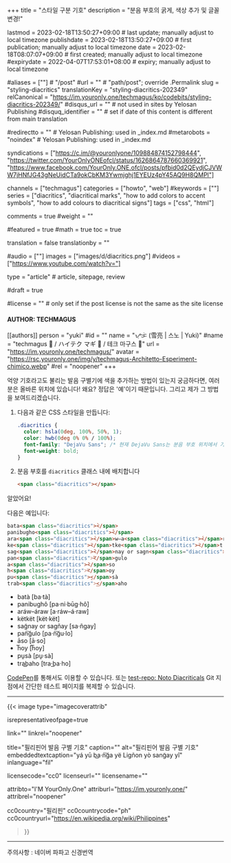 +++
title = "스타일 구분 기호"
description = "분음 부호의 굵게, 색상 추가 및 글꼴 변경!"

lastmod = 2023-02-18T13:50:27+09:00                 # last update; manually adjust to local timezone
publishdate = 2023-02-18T13:50:27+09:00             # first publication; manually adjust to local timezone
date = 2023-02-18T08:07:07+09:00                    # first created; manually adjust to local timezone
#expirydate = 2022-04-07T17:53:01+08:00              # expiry; manually adjust to local timezone

#aliases = [""]                                        # "/post"
#url = ""                                              # "path/post"; override .Permalink
slug = "styling-diacritics"
translationKey = "styling-diacritics-202349"
relCanonical = "https://im.youronly.one/techmagus/ko/codebits/styling-diacritics-202349/"
#disqus_url = ""                                       # not used in sites by Yelosan Publishing
#disquq_identifier = ""                                # set if date of this content is different from main translation

#redirectto = ""                                       # Yelosan Publishing: used in _index.md
#metarobots = "noindex"                                # Yelosan Publishing: used in _index.md

syndications = ["https://c.im/@youronlyone/109884874152798444", "https://twitter.com/YourOnlyONEofcl/status/1626864787660369921", "https://www.facebook.com/YourOnly.ONE.ofcl/posts/pfbid0d2QEydjCJVWW7jHNfJG43gNeUidCTa9okCbKM3Ywmjghj1EYEUz4pY45AQ9H8QMPl"]

channels = ["techmagus"]
categories = ["howto", "web"]
#keywords = [""]
series = ["diacritics", "diacritical marks", "how to add colors to accent symbols", "how to add colours to diacritical signs"]
tags = ["css", "html"]

comments = true
#weight = ""

#featured = true
#math = true
toc = true

translation = false
translationby = ""

#audio = [""]
images = ["images/d/diacritics.png"]
#videos = ["https://www.youtube.com/watch?v="]

type = "article"                                             # article, sitepage, review

#draft = true

#license = ""                                          # only set if the post license is not the same as the site license

#### AUTHOR: TECHMAGUS ####
[[authors]]
  person = "yuki"
  #id = ""
  name = "ᜌᜓᜃᜒ (雪亮 | 스노 | Yuki)"
  #name = "techmagus 🚀 / ハイテク マギ 🚀 / 테크 마구스 🚀"
  url = "https://im.youronly.one/techmagus/"
  avatar = "https://rsc.youronly.one/img/y/techmagus-Architetto-Esperiment-chimico.webp"
  #rel = "noopener"
+++

억양 기호라고도 불리는 발음 구별기에 색을 추가하는 방법이 있는지 궁금하다면, 여러분은 올바른 위치에 있습니다! 왜요? 정답은 '예'이기 때문입니다. 그리고 제가 그 방법을 보여드리겠습니다.

<!--more-->

1. 다음과 같은 CSS 스타일을 만듭니다:

    ```css
    .diacritics {
      color: hsla(0deg, 100%, 50%, 1);
      color: hwb(0deg 0% 0% / 100%);
      font-family: "DejaVu Sans"; /* 현재 DejaVu Sans는 분음 부호 위치에서 가장 높은 정확도를 가지고 있다. */
      font-weight: bold;
    }
    ```

1. 분음 부호를 `diacritics` 클래스 내에 배치합니다

    ```html
    <span class="diacritics"></span>
    ```

알았어요!

다음은 예입니다:

```html
bata<span class="diacritics">̀</span>
panibugho<span class="diacritics">̂</span>
ara<span class="diacritics">́</span>w–a<span class="diacritics">́</span>raw
ke<span class="diacritics">̈</span>tke<span class="diacritics">̈</span>t
sag<span class="diacritics">̃</span>nay or sagn<span class="diacritics">̃</span>ay
pan<span class="diacritics">͠</span>gulo
a<span class="diacritics">̄</span>so
h<span class="diacritics">͞</span>oy
pu<span class="diacritics">̱</span>sà
trab<span class="diacritics">͟</span>aho
```

- <span lang="fil">bata<span class="text-guide diacritics-sans-dejavu">̀</span> [ba·ta<span class="diacritics-sans-dejavu">̀</span>]</span>
- <span lang="fil">panibugho<span class="text-guide diacritics-sans-dejavu">̂</span> [pa·ni·bu<span class="diacritics-sans-dejavu">̄</span>g·ho<span class="diacritics-sans-dejavu">̂</span>]</span>
- <span lang="fil">ara<span class="text-guide diacritics-sans-dejavu">́</span>w–a<span class="text-guide diacritics-sans-dejavu">́</span>raw [a·ra<span class="diacritics-sans-dejavu">́</span>w–a<span class="diacritics-sans-dejavu">́</span>·raw]</span>
- <span lang="fil">ke<span class="text-guide diacritics-sans-dejavu">̈</span>tke<span class="text-guide diacritics-sans-dejavu">̈</span>t [ke<span class="diacritics-sans-dejavu">̈</span>t·ke<span class="diacritics-sans-dejavu">̈</span>t]</span>
- <span lang="fil">sag<span class="text-guide diacritics-sans-dejavu">̃</span>nay or sagn<span class="text-guide diacritics-sans-dejavu">̃</span>ay [sa·n<span class="diacritics-sans-dejavu">̃</span>gay]</span>
- <span lang="fil">pan<span class="text-guide diacritics-sans-dejavu">͠</span>gulo [pa·n<span class="diacritics-sans-dejavu">͠</span>gu·lo]</span>
- <span lang="fil">a<span class="text-guide diacritics-sans-dejavu">̄</span>so [a<span class="diacritics-sans-dejavu">̄</span>·so]</span>
- <span lang="fil">h<span class="text-guide diacritics-sans-dejavu">͞</span>oy [h<span class="diacritics-sans-dejavu">͞</span>oy]</span>
- <span lang="fil">pu<span class="text-guide diacritics-sans-dejavu">̱</span>sa<span class="diacritics-sans-dejavu">̀</span> [pu<span class="diacritics-sans-dejavu">̱</span>·sa<span class="diacritics-sans-dejavu">̀</span>]</span>
- <span lang="fil">trab<span class="text-guide diacritics-sans-dejavu">͟</span>aho [tra·b<span class="diacritics-sans-dejavu">͟</span>a·ho]</span>

[CodePen](https://codepen.io/techmagus/pen/NWLqoLd)를 통해서도 이용할 수 있습니다. 또는 [test-repo: Noto Diacriticals](https://github.com/techmagus/test-repo/tree/noto-diacriticals) Git 지점에서 간단한 테스트 페이지를 복제할 수 있습니다.

---

{{< image
  type="imagecoverattrib"

  isrepresentativeofpage=true

  link=""
  linkrel="noopener"

  title="필리핀어 발음 구별 기호"
  caption=""
  alt="필리핀어 발음 구별 기호"
  embeddedtextcaption="yá yū ba͟·n͠ga yë Ligñon yò sang̃ay yî"
  inlanguage="fil"

  licensecode="cc0"
  licenseurl=""
  licensename=""

  attribto="I'M YourOnly.One"
  attriburl="https://im.youronly.one/"
  attribrel="noopener"

  cc0country="필리핀"
  cc0countrycode="ph"
  cc0countryurl="https://en.wikipedia.org/wiki/Philippines"
>}}

---

주의사항 : 네이버 파파고 신경번역
